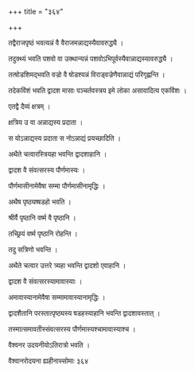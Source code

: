 +++
title = "३६४"

+++

 

तद्वैराजपृष्ठं भवत्यन्नं वै वैराजमन्नाद्यस्यैवावरुद्ध्यै । 

तदुक्थ्यं भवति पशवो वा उक्थान्यन्नं
पशवोऽभिपूर्वस्यैवान्नाद्यस्यावरुद्ध्यै
। 

तत्षोडशिमद्भवति वज्रो वै षोडश्यन्नं विराड्वज्रेणैवान्नाद्यं परिगृह्णन्ति
। 

तदेकविंशं भवति द्वादश मासाः पञ्चर्तवस्त्रय इमे लोका असावादित्य एकविंशः ।

एतद्वै दैव्यं क्षत्रम् । 

क्षत्रिय उ वा अन्नाद्यस्य प्रदाता । 

स योऽन्नाद्यस्य प्रदाता स नोऽन्नाद्यं प्रयच्छादिति । 

अथैते चत्वारस्त्रियहा भवन्ति द्वादशाहानि । 

द्वादश वै संवत्सरस्य पौर्णमास्यः । 

पौर्णमासीनामेवैषा सम्मा पौर्णमासीनामृद्धिः । 

अथैष पृष्ठ्यष्षडहो भवति । 

श्रीर्वै पृष्ठानि वर्ष्म वै पृष्ठानि । 

तच्छ्रियं वर्ष्म पृष्ठानि रोहन्ति । 

तदु सत्रिणो भवन्ति । 

अथैते चत्वार उत्तरे त्र्यहा भवन्ति द्वादशो एवाहानि । 

द्वादश वै संवत्सरस्यामावास्याः । 

अमावास्यानामेवैषा सम्मामावास्यानामृद्धिः । 

द्वादशैतानि परस्तात्पृष्ठ्यस्य षडहस्याहानि भवन्ति द्वादशावस्तात् । 

तस्मात्समावतीस्संवत्सरस्य पौर्णमास्यश्चामावास्याश्च । 

वैश्वनर उदयनीयोऽतिरात्रो भवति । 

वैश्वानरोदयना ह्यहीनास्सोमाः ३६४
